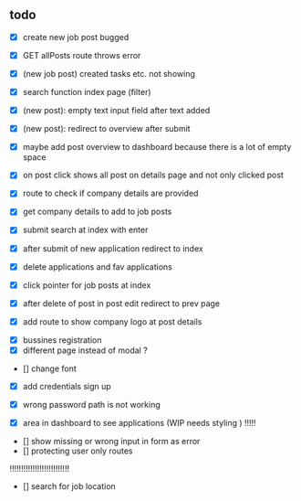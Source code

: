 ## todo
- [X] create new job post bugged
- [x] GET allPosts route throws error
- [x] (new job post) created tasks etc. not showing
- [x] search function index page (filter)
- [x] (new post): empty text input field after text added 
- [x] (new post): redirect to overview after submit
- [x] maybe add post overview to dashboard because there is a lot of empty space
- [x] on post click shows all post on details page and not only clicked post
- [x] route to check if company details are provided
- [x] get company details to add to job posts
- [x] submit search at index with enter
- [x] after submit of new application redirect to index
- [x] delete applications and fav applications

- [x] click pointer for job posts at index
- [x] after delete of post in post edit redirect to prev page

- [x] add route to show company logo at post details  

<!-- - [] ---------------------------------------------
- [x] add fav applications to array of job posting
- [] prevent duplicate applications
- [x] add svg to favorite application
- [] add page for favorite applications
- [x] add route to remove from favorite
- [] ---------------------------------------------


 -->
- [x] bussines registration
- [x] different page instead of modal ?
- [] change font
<!-- - [] email sign in magic link -->
- [x] add credentials sign up
- [x] wrong password path is not working


- [x] area in dashboard to see applications (WIP needs styling ) !!!!!
- [] show missing or wrong input in form as error
- [] protecting user only routes 

!!!!!!!!!!!!!!!!!!!!!!!!!!
- [] search for job location